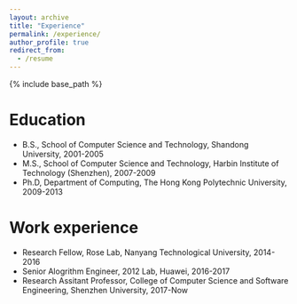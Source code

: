 ```yaml
---
layout: archive
title: "Experience"
permalink: /experience/
author_profile: true
redirect_from:
  - /resume
---
```


{% include base_path %}

Education
======
* B.S., School of Computer Science and Technology, Shandong University, 2001-2005
* M.S., School of Computer Science and Technology, Harbin Institute of Technology (Shenzhen), 2007-2009
* Ph.D, Department of Computing, The Hong Kong Polytechnic University, 2009-2013

Work experience
======
* Research Fellow, Rose Lab, Nanyang Technological University, 2014-2016
* Senior Alogrithm Engineer, 2012 Lab, Huawei, 2016-2017
* Research Assitant Professor, College of Computer Science and Software Engineering, Shenzhen University, 2017-Now
